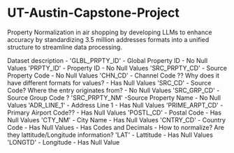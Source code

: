 # UT-Austin-Capstone-Project
Property Normalization in air shopping by developing LLMs to enhance accuracy by standardizing 3.5 million addresses formats into a unified structure to streamline data processing.

Dataset description -
'GLBL_PRPTY_ID' - Global Property ID - No Null Values
'PRPTY_ID' - Property ID - No Null Values
'SRC_PRPTY_CD' - Source Property Code - No Null Values
'CHN_CD' - Channel Code ?? Why does it have different formats for values? - Has Null Values
'SRC_CD' - Source Code? Where the entry originates from? - No Null Values
'SRC_GRP_CD' - Source Group Code ?
'SRC_PRPTY_NM' -Source Property Name - No Null Values
'ADR_LINE_1' - Address Line 1 - Has Null Values
'PRIME_ARPT_CD' - Primary Airport Code?? - Has Null Values
'POSTL_CD' - Postal Code - Has Null Values
'CTY_NM' - City Name - Has Null Values
'CNTRY_CD' - Country Code - Has Null Values - Has Codes and Decimals - How to normalize? Are they lattitude/Longitude information?
'LAT' - Lattitude - Has Null Values
'LONGTD' - Longitude - Has Null Value
